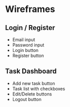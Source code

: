 # Wireframes

## Login / Register
- Email input
- Password input
- Login button
- Register button

## Task Dashboard
- Add new task button
- Task list with checkboxes
- Edit/Delete buttons
- Logout button
